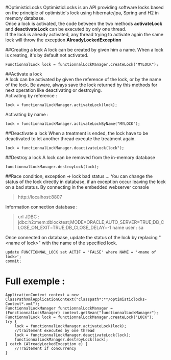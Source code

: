 #OptimisticLocks
OptimisticLocks is an API providing software locks based on the principle of optimistic's lock using hibernate/jpa, Spring and H2 in memory database.<br/>
Once a lock is activated, the code between the two methods **activateLock** and **deactivateLock** can be executed by only one thread.<br/>
If the lock is already activated, any thread trying to activate again the same lock will throw the exception **AlreadyLockedException**

##Creating a lock
A lock can be created by given him a name. When a lock is creating, it's by default not activated.

    FunctionnalLock lock = functionnalLockManager.createLock("MYLOCK");

##Activate a lock     
A lock can be activated by given the reference of the lock, or by the name of the lock. Be aware, always save the lock returned by this methods for next operation like deactivating or destroying.<br/>
Activating by reference :
    
    lock = functionnalLockManager.activateLock(lock);
    
Activating by name :   

    lock = functionnalLockManager.activateLockByName("MYLOCK");
    
##Deactivate a lock
When a treatment is ended, the lock have to be deactivated to let another thread execute the treatment again.
    
    lock = functionnalLockManager.deactivateLock(lock");
    
##Destroy a lock
A lock can be removed from the in-memory database

    functionnalLockManager.destroyLock(lock);

##Race condition, exception => lock bad status ...
You can change the status of the lock directly in database, if an exception occur leaving the lock on a bad status.
By connecting in the embedded webserver console

> http://localhost:8807

Information connection database :

> url JDBC : jdbc:h2:mem:dblocktest;MODE=ORACLE;AUTO_SERVER=TRUE;DB_CLOSE_ON_EXIT=TRUE;DB_CLOSE_DELAY=-1
> name user : sa
    
Once connected on database, update the status of the lock by replacing "\<name of lock\>" with the name of the specified lock.

	update FUNCTIONNAL_LOCK set ACTIF = 'FALSE' where NAME = '<name of lock>';
	commit;


# Full exemple :
    ApplicationContext context = new ClassPathXmlApplicationContext("classpath*:**/optimisticlocks-Context*.xml");
    FunctionnalLockManager functionnalLockManager = (FunctionnalLockManager) context.getBean("functionnalLockManager");
    FunctionnalLock lock = functionnalLockManager.createLock("LOCK");
    try {
        lock = functionnalLockManager.activateLock(lock);
        //traitement executed by one thread
        lock = functionnalLockManager.deactivateLock(lock);
        functionnalLockManager.destroyLock(lock);
    } catch (AlreadyLockedException e) {
        //Traitement if concurrency
    }